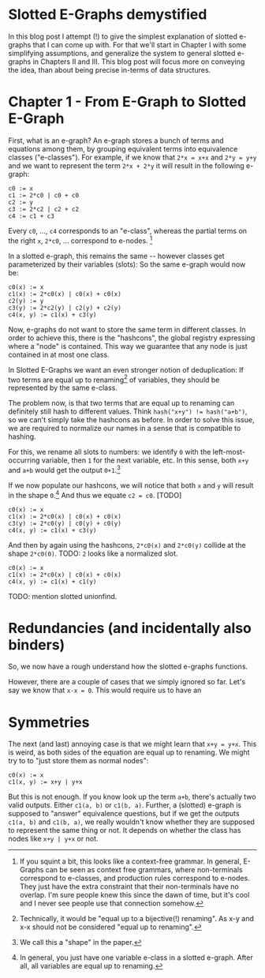 Slotted E-Graphs demystified
============================

In this blog post I attempt (!) to give the simplest explanation of slotted e-graphs that I can come up with.
For that we'll start in Chapter I with some simplifying assumptions, and generalize the system to general slotted e-graphs in Chapters II and III.
This blog post will focus more on conveying the idea, than about being precise in-terms of data structures.

# Chapter 1 - From E-Graph to Slotted E-Graph
First, what is an e-graph?
An e-graph stores a bunch of terms and equations among them, by grouping equivalent terms into equivalence classes ("e-classes").
For example, if we know that `2*x = x+x` and `2*y = y+y` and we want to represent the term `2*x + 2*y` it will result in the following e-graph:

```
c0 := x
c1 := 2*c0 | c0 + c0
c2 := y
c3 := 2*c2 | c2 + c2
c4 := c1 + c3
```

Every `c0`, ..., `c4` corresponds to an "e-class", whereas the partial terms on the right `x`, `2*c0`, ... correspond to e-nodes. [^grammar]

In a slotted e-graph, this remains the same -- however classes get parameterized by their variables (slots):
So the same e-graph would now be:

```
c0(x) := x
c1(x) := 2*c0(x) | c0(x) + c0(x)
c2(y) := y
c3(y) := 2*c2(y) | c2(y) + c2(y)
c4(x, y) := c1(x) + c3(y)
```

Now, e-graphs do not want to store the same term in different classes.
In order to achieve this, there is the "hashcons", the global registry expressing where a "node" is contained.
This way we guarantee that any node is just contained in at most one class.

In Slotted E-Graphs we want an even stronger notion of deduplication:
If two terms are equal up to renaming[^bij] of variables, they should be represented by the same e-class.

The problem now, is that two terms that are equal up to renaming can definitely still hash to different values. Think `hash("x+y") != hash("a+b")`, so we can't simply take the hashcons as before.
In order to solve this issue, we are required to normalize our names in a sense that is compatible to hashing.

For this, we rename all slots to numbers: we identify `0` with the left-most-occurring variable, then `1` for the next variable, etc.
In this sense, both `x+y` and `a+b` would get the output `0+1`.[^shape]

If we now populate our hashcons, we will notice that both `x` and `y` will result in the shape `0`.[^one-var-eclass]
And thus we equate `c2 = c0`. [TODO]

```
c0(x) := x
c1(x) := 2*c0(x) | c0(x) + c0(x)
c3(y) := 2*c0(y) | c0(y) + c0(y)
c4(x, y) := c1(x) + c3(y)
```

And then by again using the hashcons, `2*c0(x)` and `2*c0(y)` collide at the shape `2*c0(0)`.
TODO: `2` looks like a normalized slot.

```
c0(x) := x
c1(x) := 2*c0(x) | c0(x) + c0(x)
c4(x, y) := c1(x) + c1(y)
```

TODO: mention slotted unionfind.

# Redundancies (and incidentally also binders)
So, we now have a rough understand how the slotted e-graphs functions.

However, there are a couple of cases that we simply ignored so far.
Let's say we know that `x-x = 0`. This would require us to have an 

# Symmetries
The next (and last) annoying case is that we might learn that `x+y = y+x`.
This is weird, as both sides of the equation are equal up to renaming.
We might try to to "just store them as normal nodes":

```
c0(x) := x
c1(x, y) := x+y | y+x
```

But this is not enough.
If you know look up the term `a+b`, there's actually two valid outputs. Either `c1(a, b)` or `c1(b, a)`.
Further, a (slotted) e-graph is supposed to "answer" equivalence questions, but if we get the outputs `c1(a, b)` and `c1(b, a)`, we really wouldn't know whether they are supposed to represent the same thing or not.
It depends on whether the class has nodes like `x+y | y+x` or not.

[^bij]: Technically, it would be "equal up to a bijective(!) renaming". As x-y and x-x should not be considered "equal up to renaming".
[^grammar]: If you squint a bit, this looks like a context-free grammar. In general, E-Graphs can be seen as context free grammars, where non-terminals correspond to e-classes, and production rules correspond to e-nodes. They just have the extra constraint that their non-terminals have no overlap. I'm sure people knew this since the dawn of time, but it's cool and I never see people use that connection somehow.
[^shape]: We call this a "shape" in the paper.
[^one-var-eclass]: In general, you just have one variable e-class in a slotted e-graph. After all, all variables are equal up to renaming.
